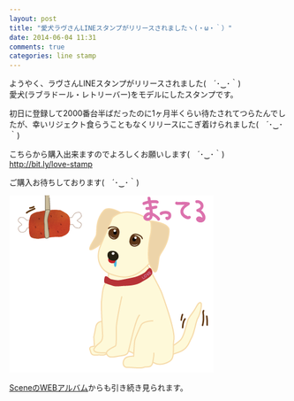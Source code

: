 ```yaml
---
layout: post
title: "愛犬ラヴさんLINEスタンプがリリースされましたヽ(・ω・｀）"
date: 2014-06-04 11:31
comments: true
categories: line stamp
---
```


ようやく、ラヴさんLINEスタンプがリリースされました(　´･‿･｀)  
愛犬(ラブラドール・レトリーバー)をモデルにしたスタンプです。

初日に登録して2000番台半ばだったのに1ヶ月半くらい待たされてつらたんでしたが、幸いリジェクト食らうこともなくリリースにこぎ着けられました(　´･‿･｀)

こちらから購入出来ますのでよろしくお願いします(　´･‿･｀)  
http://bit.ly/love-stamp

ご購入お待ちしております(　´･‿･｀)

![love](/images/post/mate.png)

[SceneのWEBアルバム](http://a.scn.jp/s/0VrEMIHAB)からも引き続き見られます。
